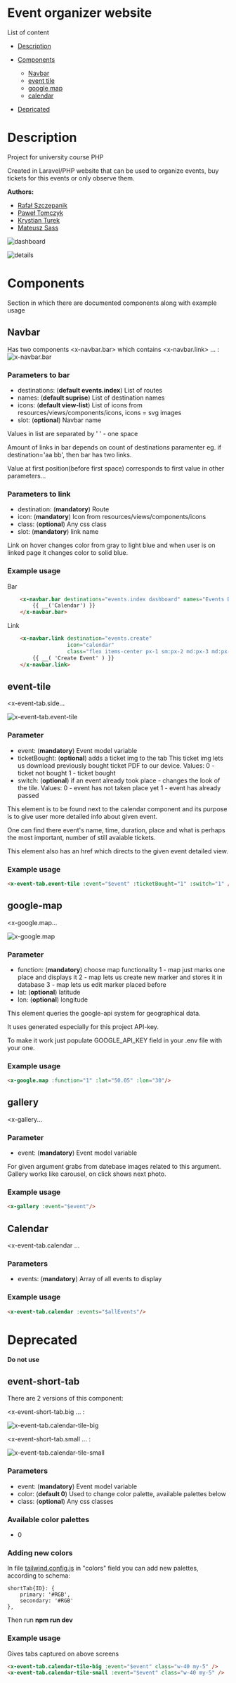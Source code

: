 # Event organizer website

List of content

- [Description](#Description)
- [Components](#Components)
    - [Navbar](#Navbar)
    - [event tile](#event-tile)
    - [google map](#google-map)
    - [calendar](#Calendar)
    
- [Depricated](#Deprecated)

# Description

Project for university course PHP

Created in Laravel/PHP website that can be used to organize events,
buy tickets for this events or only observe them.

**Authors:**
- [Rafał Szczepanik](https://github.com/rafalsz98)
- [Paweł Tomczyk](https://github.com/pawelinformatyk)
- [Krystian Turek](https://github.com/krystian886)
- [Mateusz Sass](https://github.com/Matiisen)



![dashboard](/readme_res/dashboard.png)

![details](/readme_res/details.png)

# Components
Section in which there are documented components along with example usage

## Navbar 
Has two components
<x-navbar.bar> which contains <x-navbar.link> ... :
![x-navbar.bar](readme_res/navbar/bar.png)

### Parameters to bar
- destinations: (**default events.index**) List of routes
- names: (**default suprise**) List of destination names 
- icons: (**default view-list**) List of icons from resources/views/components/icons, icons = svg images
- slot: (**optional**) Navbar name

Values in list are separated by ' ' - one space 

Amount of links in bar depends on count of destinations paramenter eg. if destination='aa bb', then bar has two links.

Value at first position(before first space) corresponds to first value in other parameters...  

### Parameters to link
- destination: (**mandatory**) Route
- icon: (**mandatory**) Icon from resources/views/components/icons
- class: (**optional**) Any css class
- slot: (**mandatory**) link name 

Link on hover changes color from gray to light blue and when user is on linked page it changes color to solid blue.

### Example usage
Bar
```html
    <x-navbar.bar destinations="events.index dashboard" names="Events Dashboard" icons="dashboard calendar">
        {{ __('Calendar') }}
    </x-navbar.bar>
```
Link
```html
    <x-navbar.link destination="events.create"
                   icon="calendar"
                   class="flex items-center px-1 sm:px-2 md:px-3 md:px-4 lg:px-5 text-sm md:text-base lg:text-md xl:text-lg">
        {{ __( 'Create Event' ) }}
    </x-navbar.link>
```

## event-tile
<x-event-tab.side...

![x-event-tab.event-tile](readme_res/event-tab-side/side.png)

### Parameter
- event: (**mandatory**) Event model variable
- ticketBought: (**optional**) adds a ticket img to the tab
	This ticket img lets us download previously bought ticket PDF to our device.
	Values: 0 - ticket not bought
			1 - ticket bought
- switch: (**optional**) if an event already took place - changes the look of the tile.
	Values: 0 - event has not taken place yet
			1 - event has already passed


This element is to be found next to the calendar component and its purpose is to give user more detailed info about given event.

One can find there event's name, time, duration, place and what is perhaps the most important, number of still avaiable tickets.

This element also has an href which directs to the given event detailed view.

### Example usage
```html
<x-event-tab.event-tile :event="$event" :ticketBought="1" :switch="1" />
```

## google-map
<x-google.map...

![x-google.map](readme_res/google-map/map.png)

### Parameter
- function: (**mandatory**) choose map functionality
		1	-	map just marks one place and displays it
		2	-	map lets us create new marker and stores it in database
		3	-	map lets us edit marker placed before
- lat: (**optional**) latitude
- lon: (**optional**) longitude


This element queries the google-api system for geographical data.

It uses generated especially for this project API-key.

To make it work just populate GOOGLE_API_KEY field in your .env file with your one.

### Example usage
```html
<x-google.map :function="1" :lat="50.05" :lon="30"/>
```

## gallery
<x-gallery...

### Parameter
- event: (**mandatory**) Event model variable

For given argument grabs from datebase images related to this argument.
Gallery works like carousel, on click shows next photo.

### Example usage
```html
<x-gallery :event="$event"/>
```

## Calendar
<x-event-tab.calendar ...

### Parameters
- events: (**mandatory**) Array of all events to display

### Example usage
```html
<x-event-tab.calendar :events="$allEvents"/>
```

# Deprecated
**Do not use**

## event-short-tab
There are 2 versions of this component:

<x-event-short-tab.big ... :

![x-event-tab.calendar-tile-big](readme_res/event-short-tab/big.png)

<x-event-short-tab.small ... :

![x-event-tab.calendar-tile-small](readme_res/event-short-tab/small.png)

### Parameters
- event: (**mandatory**) Event model variable
- color: (**default 0**) Used to change color palette, available palettes below
- class: (**optional**) Any css classes

### Available color palettes
- 0
### Adding new colors
In file [tailwind.config.js](tailwind.config.js) in "colors" field you can add new
palettes, according to schema:

    shortTab{ID}: {
        primary: '#RGB',
        secondary: '#RGB'
    },
Then run **npm run dev**
### Example usage
Gives tabs captured on above screens
```html
<x-event-tab.calendar-tile-big :event="$event" class="w-40 my-5" />
<x-event-tab.calendar-tile-small :event="$event" class="w-40 my-5" />
```

